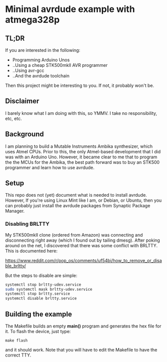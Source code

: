 # Minimal avrdude example with atmega328p

## TL;DR

If you are interested in the following:

* Programming Arduino Unos
* ..Using a cheap STK500mkII AVR programmer
* ..Using avr-gcc
* ..And the avrdude toolchain 

Then this project might be interesting to you. If not, it probably won't be.

## Disclaimer

I barely know what I am doing with this, so YMMV. I take no responsibility,
etc, etc.

## Background

I am planning to build a Mutable Instruments Ambika synthesizer, which uses
Atmel CPUs. Prior to this, the only Atmel-based development that I did was
with an Arduino Uno. However, it became clear to me that to program the the
MCUs for the Ambika, the best path forward was to buy an STK500 programmer
and learn how to use avrdude.

## Setup

This repo does not (yet) document what is needed to install avrdude. However,
If you're using Linux Mint like I am, or Debian, or Ubuntu, then you can
probably just install the avrdude packages from Synaptic Package Manager.


### Disabling BRLTTY

My STK500mkII clone (ordered from Amazon) was connecting and disconnecting
right away (which I found out by tailing dmesg). After poking around on the
net, I discovered that there was some conflict with BRLTTY. This is documented
here:

https://www.reddit.com/r/pop_os/comments/uf54bi/how_to_remove_or_disable_brltty/

But the steps to disable are simple:

```bash
systemctl stop brltty-udev.service
sudo systemctl mask brltty-udev.service
systemctl stop brltty.service
systemctl disable brltty.service
```

## Building the example

The Makefile builds an empty **main()** program and generates the hex file for
it.  To flash the device, just type:

    make flash

and it should work. Note that you will have to edit the Makefile to have the
correct TTY.


